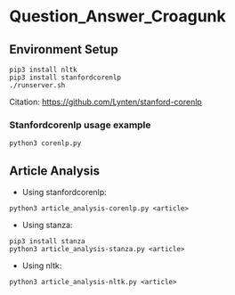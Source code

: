 # Question_Answer_Croagunk

## Environment Setup
```
pip3 install nltk
pip3 install stanfordcorenlp   
./runserver.sh
```
Citation: https://github.com/Lynten/stanford-corenlp

### Stanfordcorenlp usage example
`python3 corenlp.py`

## Article Analysis
- Using stanfordcorenlp:
```
python3 article_analysis-corenlp.py <article>
```
- Using stanza: 
```
pip3 install stanza
python3 article_analysis-stanza.py <article>
```
- Using nltk:
```
python3 article_analysis-nltk.py <article>
```
